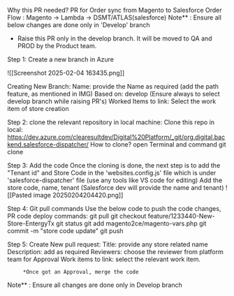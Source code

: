 Why this PR needed? 
	PR for Order sync from Magento to Salesforce
	 Order Flow : Magento -> Lambda -> DSMT/ATLAS(salesforce)
Note** : Ensure all below changes are done only in 'Develop' branch
- Raise this PR only in the develop branch. It will be moved to QA and PROD by the Product team.

Step 1: Create a new branch in Azure

![[Screenshot 2025-02-04 163435.png]]

Creating New Branch:
Name: provide the Name as required (add the path feature, as mentioned in IMG)
Based on: develop (Ensure always to select develop branch while raising PR's)
Worked Items to link: Select the work item of store creation 

Step 2: clone the relevant repository in local machine:
Clone this repo in local: https://dev.azure.com/clearesultdev/Digital%20Platform/_git/org.digital.backend.salesforce-dispatcher/
   How to clone?
   open Terminal and command git clone <add the cloning repo>
   
Step 3: Add the code
	Once the cloning is done, the next step is to add the "Tenant id" and Store Code in the 'websites.config.js' file which is under 'salesforce-dispatcher' file (use any tools like VS code for editing)
	Add the store code, name, tenant (Salesforce dev will provide the name and tenant)
		![[Pasted image 20250204204420.png]]

Step 4: Git pull commands
	Use the below code to push the code changes,
	 PR code deploy commands:
		git pull
		git checkout feature/1233440-New-Store-EntergyTx
		git status
		git add magento2ce/magento-vars.php
		git commit -m "store code update"
		git push
		
Step 5: Create New pull request:
	       Title: provide any store related name
	       Description: add as required
	       Reviewers: choose the reviewer from platform team for Approval
	       Work items to link: select the relevant work item.
	       
	     *Once got an Approval, merge the code
Note** : Ensure all changes are done only in Develop branch

